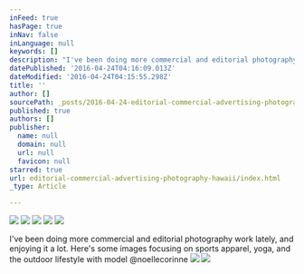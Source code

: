 ```yaml
---
inFeed: true
hasPage: true
inNav: false
inLanguage: null
keywords: []
description: "I've been doing more commercial and editorial photography work lately, and enjoying it a lot. Here's some images focusing on sports apparel, yoga, and the outdoor lifestyle with model @noellecorinne "
datePublished: '2016-04-24T04:16:09.013Z'
dateModified: '2016-04-24T04:15:55.298Z'
title: ''
author: []
sourcePath: _posts/2016-04-24-editorial-commercial-advertising-photography-hawaii.md
published: true
authors: []
publisher:
  name: null
  domain: null
  url: null
  favicon: null
starred: true
url: editorial-commercial-advertising-photography-hawaii/index.html
_type: Article

---
```

![](https://the-grid-user-content.s3-us-west-2.amazonaws.com/bcbf27d0-32aa-4e7e-a53c-362c44a5bf09.jpg)
![](https://the-grid-user-content.s3-us-west-2.amazonaws.com/8a99b253-936d-461f-96e8-ea22f1c7f2d8.jpg)
![](https://the-grid-user-content.s3-us-west-2.amazonaws.com/0cbcb7b3-1e9f-4d82-aae5-bcc8dce0b27b.jpg)
![](https://the-grid-user-content.s3-us-west-2.amazonaws.com/c825262c-2795-4c0e-8b8f-3e5ef3bdec0e.jpg)
![](https://the-grid-user-content.s3-us-west-2.amazonaws.com/9a3d1dbe-02c3-46ff-9e13-ec59f4ed3f63.jpg)

I've been doing more commercial and editorial photography work lately, and enjoying it a lot. Here's some images focusing on sports apparel, yoga, and the outdoor lifestyle with model @noellecorinne ![](https://the-grid-user-content.s3-us-west-2.amazonaws.com/b1cc49ca-c248-4d22-9d2d-08d8f4cb19c3.jpg)
![](https://the-grid-user-content.s3-us-west-2.amazonaws.com/11eee467-7e74-4d7e-a082-05b9ff918dd2.jpg)